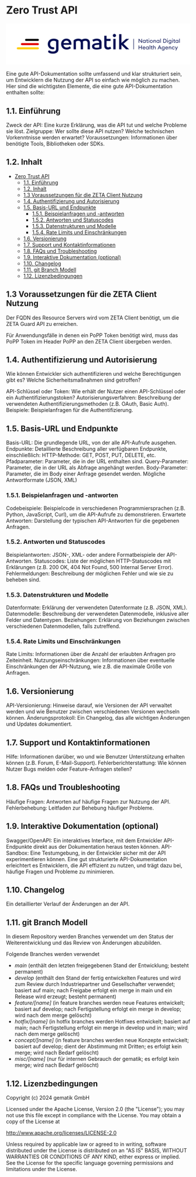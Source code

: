 # Zero Trust API

![gematik logo](/images/gematik_logo.svg)

Eine gute API-Dokumentation sollte umfassend und klar strukturiert sein, um Entwicklern die Nutzung der API so einfach wie möglich zu machen. Hier sind die wichtigsten Elemente, die eine gute API-Dokumentation enthalten sollte:

## 1.1. Einführung

Zweck der API: Eine kurze Erklärung, was die API tut und welche Probleme sie löst.
Zielgruppe: Wer sollte diese API nutzen? Welche technischen Vorkenntnisse werden erwartet?
Voraussetzungen: Informationen über benötigte Tools, Bibliotheken oder SDKs.

## 1.2. Inhalt

- [Zero Trust API](#zero-trust-api)
  - [1.1. Einführung](#11-einführung)
  - [1.2. Inhalt](#12-inhalt)
  - [1.3 Voraussetzungen für die ZETA Client Nutzung](#13-voraussetzungen-für-die-zeta-client-nutzung)
  - [1.4. Authentifizierung und Autorisierung](#14-authentifizierung-und-autorisierung)
  - [1.5. Basis-URL und Endpunkte](#15-basis-url-und-endpunkte)
    - [1.5.1. Beispielanfragen und -antworten](#151-beispielanfragen-und--antworten)
    - [1.5.2. Antworten und Statuscodes](#152-antworten-und-statuscodes)
    - [1.5.3. Datenstrukturen und Modelle](#153-datenstrukturen-und-modelle)
    - [1.5.4. Rate Limits und Einschränkungen](#154-rate-limits-und-einschränkungen)
  - [1.6. Versionierung](#16-versionierung)
  - [1.7. Support und Kontaktinformationen](#17-support-und-kontaktinformationen)
  - [1.8. FAQs und Troubleshooting](#18-faqs-und-troubleshooting)
  - [1.9. Interaktive Dokumentation (optional)](#19-interaktive-dokumentation-optional)
  - [1.10. Changelog](#110-changelog)
  - [1.11. git Branch Modell](#111-git-branch-modell)
  - [1.12. Lizenzbedingungen](#112-lizenzbedingungen)

## 1.3 Voraussetzungen für die ZETA Client Nutzung

Der FQDN des Resource Servers wird vom ZETA Client benötigt, um die ZETA Guard API zu erreichen.

Für Anwendungsfälle in denen ein PoPP Token benötigt wird, muss das PoPP Token im Header PoPP an den ZETA Client übergeben werden.

## 1.4. Authentifizierung und Autorisierung

Wie können Entwickler sich authentifizieren und welche Berechtigungen gibt es?
Welche Sicherheitsmaßnahmen sind getroffen?

API-Schlüssel oder Token: Wie erhält der Nutzer einen API-Schlüssel oder ein Authentifizierungstoken?
Autorisierungsverfahren: Beschreibung der verwendeten Authentifizierungsmethoden (z.B. OAuth, Basic Auth).
Beispiele: Beispielanfragen für die Authentifizierung.

## 1.5. Basis-URL und Endpunkte

Basis-URL: Die grundlegende URL, von der alle API-Aufrufe ausgehen.
Endpunkte: Detaillierte Beschreibung aller verfügbaren Endpunkte, einschließlich:
HTTP-Methode: GET, POST, PUT, DELETE, etc.
Pfadparameter: Parameter, die in der URL enthalten sind.
Query-Parameter: Parameter, die in der URL als Abfrage angehängt werden.
Body-Parameter: Parameter, die im Body einer Anfrage gesendet werden.
Mögliche Antwortformate (JSON, XML)

### 1.5.1. Beispielanfragen und -antworten

Codebeispiele: Beispielcode in verschiedenen Programmiersprachen (z.B. Python, JavaScript, Curl), um die API-Aufrufe zu demonstrieren.
Erwartete Antworten: Darstellung der typischen API-Antworten für die gegebenen Anfragen.

### 1.5.2. Antworten und Statuscodes

Beispielantworten: JSON-, XML- oder andere Formatbeispiele der API-Antworten.
Statuscodes: Liste der möglichen HTTP-Statuscodes mit Erklärungen (z.B. 200 OK, 404 Not Found, 500 Internal Server Error).
Fehlermeldungen: Beschreibung der möglichen Fehler und wie sie zu beheben sind.

### 1.5.3. Datenstrukturen und Modelle

Datenformate: Erklärung der verwendeten Datenformate (z.B. JSON, XML).
Datenmodelle: Beschreibung der verwendeten Datenmodelle, inklusive aller Felder und Datentypen.
Beziehungen: Erklärung von Beziehungen zwischen verschiedenen Datenmodellen, falls zutreffend.

### 1.5.4. Rate Limits und Einschränkungen

Rate Limits: Informationen über die Anzahl der erlaubten Anfragen pro Zeiteinheit.
Nutzungseinschränkungen: Informationen über eventuelle Einschränkungen der API-Nutzung, wie z.B. die maximale Größe von Anfragen.

## 1.6. Versionierung

API-Versionierung: Hinweise darauf, wie Versionen der API verwaltet werden und wie Benutzer zwischen verschiedenen Versionen wechseln können.
Änderungsprotokoll: Ein Changelog, das alle wichtigen Änderungen und Updates dokumentiert.

## 1.7. Support und Kontaktinformationen

Hilfe: Informationen darüber, wo und wie Benutzer Unterstützung erhalten können (z.B. Forum, E-Mail-Support).
Fehlerberichterstattung: Wie können Nutzer Bugs melden oder Feature-Anfragen stellen?

## 1.8. FAQs und Troubleshooting

Häufige Fragen: Antworten auf häufige Fragen zur Nutzung der API.
Fehlerbehebung: Leitfaden zur Behebung häufiger Probleme.

## 1.9. Interaktive Dokumentation (optional)

Swagger/OpenAPI: Ein interaktives Interface, mit dem Entwickler API-Endpunkte direkt aus der Dokumentation heraus testen können.
API-Sandbox: Eine Testumgebung, in der Entwickler sicher mit der API experimentieren können.
Eine gut strukturierte API-Dokumentation erleichtert es Entwicklern, die API effizient zu nutzen, und trägt dazu bei, häufige Fragen und Probleme zu minimieren.

## 1.10. Changelog

Ein detaillierter Verlauf der Änderungen an der API.

## 1.11. git Branch Modell

In diesem Repository werden Branches verwendet um den Status der Weiterentwicklung und das Review von Änderungen abzubilden.

Folgende Branches werden verwendet

- *main* (enthält den letzten freigegebenen Stand der Entwicklung; besteht permanent)
- *develop* (enthält den Stand der fertig entwickelten Features und wird zum Review durch Industriepartner und Gesellschafter verwendet; basiert auf main; nach Freigabe erfolgt ein merge in main und ein Release wird erzeugt; besteht permanent)
- *feature/[name]* (in feature branches werden neue Features entwickelt; basiert auf develop; nach Fertigstellung erfolgt ein merge in develop; wird nach dem merge gelöscht)
- *hotfix/[name]* (in hotfix branches werden Hotfixes entwickelt; basiert auf main; nach Fertigstellung erfolgt ein merge in develop und in main; wird nach dem merge gelöscht)
- *concept/[name]* (in feature branches werden neue Konzepte entwickelt; basiert auf develop; dient der Abstimmung mit Dritten; es erfolgt kein merge; wird nach Bedarf gelöscht)
- *misc/[name]* (nur für internen Gebrauch der gematik; es erfolgt kein merge; wird nach Bedarf gelöscht)

## 1.12. Lizenzbedingungen

Copyright (c) 2024 gematik GmbH

Licensed under the Apache License, Version 2.0 (the "License");
you may not use this file except in compliance with the License.
You may obtain a copy of the License at

<http://www.apache.org/licenses/LICENSE-2.0>

Unless required by applicable law or agreed to in writing, software
distributed under the License is distributed on an "AS IS" BASIS,
WITHOUT WARRANTIES OR CONDITIONS OF ANY KIND, either express or implied.
See the License for the specific language governing permissions and
limitations under the License.
